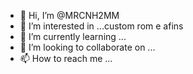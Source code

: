 - 👋 Hi, I’m @MRCNH2MM
- 👀 I’m interested in ...custom rom e afins
- 🌱 I’m currently learning ...
- 💞️ I’m looking to collaborate on ...
- 📫 How to reach me ...

<!---
MRCNH2MM/MRCNH2MM is a ✨ special ✨ repository because its `README.md` (this file) appears on your GitHub profile.
You can click the Preview link to take a look at your changes.
--->
